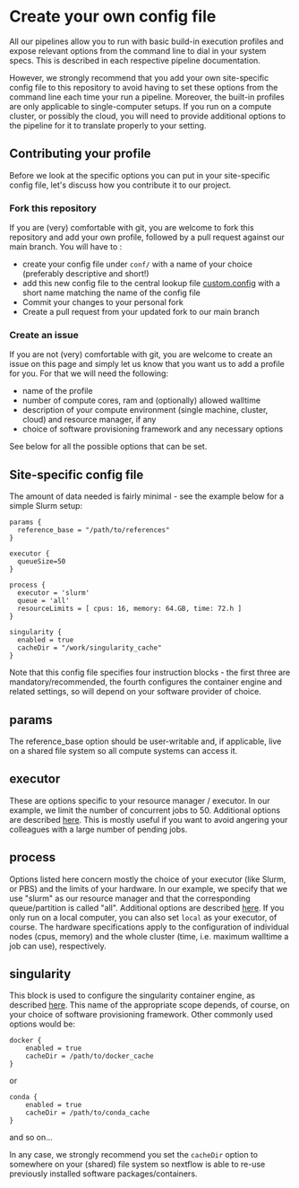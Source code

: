 # Create your own config file

All our pipelines allow you to run with basic build-in execution profiles and expose relevant options from the command line to dial in your system specs. This is described in each respective pipeline documentation. 

However, we strongly recommend that you add your own site-specific config file to this repository to avoid having to set these options from the command line each time your run a pipeline. Moreover, the built-in profiles are only applicable to single-computer setups. If you run on a compute cluster, or possibly the cloud, you will need to provide additional options to the pipeline for it to translate properly to your setting. 

## Contributing your profile

Before we look at the specific options you can put in your site-specific config file, let's discuss how you contribute it to our project. 

### Fork this repository

If you are (very) comfortable with git, you are welcome to fork this repository and add your own profile, followed by a pull request against our main branch. You will have to :

- create your config file under `conf/` with a name of your choice (preferably descriptive and short!)
- add this new config file to the central lookup file [custom.config](../custom.config) with a short name matching the name of the config file
- Commit your changes to your personal fork
- Create a pull request from your updated fork to our main branch

### Create an issue

If you are not (very) comfortable with git, you are welcome to create an issue on this page and simply let us know that you want us to add a profile for you. For that we will need the following:

- name of the profile
- number of compute cores, ram and (optionally) allowed walltime
- description of your compute environment (single machine, cluster, cloud) and resource manager, if any
- choice of software provisioning framework and any necessary options

See below for all the possible options that can be set. 

## Site-specific config file

The amount of data needed is fairly minimal - see the example below for a simple Slurm setup:

```
params {
  reference_base = "/path/to/references"
}

executor {
  queueSize=50
}

process {
  executor = 'slurm'
  queue = 'all'
  resourceLimits = [ cpus: 16, memory: 64.GB, time: 72.h ]
}

singularity {
  enabled = true
  cacheDir = "/work/singularity_cache"
}

```

Note that this config file specifies four instruction blocks - the first three are mandatory/recommended, the fourth configures the container engine and related settings, so will depend on your software provider of choice.

## params

The reference_base option should be user-writable and, if applicable, live on a shared file system so all compute systems can access it. 

## executor

These are options specific to your resource manager / executor. In our example, we limit the number of concurrent jobs to 50. Additional options are described [here](https://www.nextflow.io/docs/latest/executor.html). This is mostly useful if you want to avoid angering your colleagues with a large number of pending jobs. 

## process

Options listed here concern mostly the choice of your executor (like Slurm, or PBS) and the limits of your hardware. In our example, we specify that we use "slurm" as our resource manager and that the corresponding queue/partition is called "all". Additional options are described [here](https://www.nextflow.io/docs/latest/executor.html). If you only run on a local computer, you can also set `local` as your executor, of course. The hardware specifications apply to the configuration of individual nodes (cpus, memory) and the whole cluster (time, i.e. maximum walltime a job can use), respectively. 


## singularity

This block is used to configure the singularity container engine, as described [here](https://www.nextflow.io/docs/latest/config.html). This name of the appropriate scope depends, of course, on your choice of software provisioning framework. Other commonly used options would be:

```
docker {
    enabled = true
    cacheDir = /path/to/docker_cache
}
``` 
or
```
conda {
    enabled = true
    cacheDir = /path/to/conda_cache
}
````
and so on...

In any case, we strongly recommend you set the `cacheDir` option to somewhere on your (shared) file system so nextflow is able to re-use previously installed software packages/containers. 
